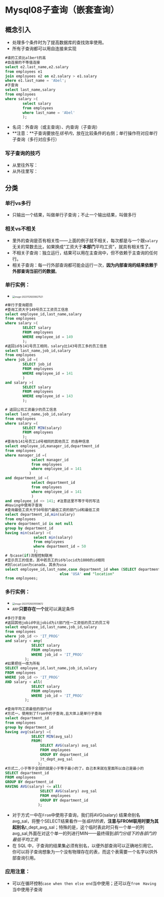 # Mysql08子查询（嵌套查询）

## 概念引入

- 处理多个条件时为了提高数据库的查找效率使用。
- 所有子查询都可以用自连接来实现

```sql
#谁的工资比albert的高
#自连接的不等值连接
select e2.last_name,e2.salary
from employees e1
join employees e2 on e2.salary > e1.salary
where e1.last_name = 'Abel';
#子查询
select last_name,salary
from employees
where salary >(
		select salary
		from employees
		where last_name = 'Abel'
		);
```

- 名词：外查询（或主查询）、内查询（子查询）
- **注意：**子查询要放在*括号内*，放在比较条件的右侧；单行操作符对应单行子查询（多行对应多行）

### 写子查询的技巧

- 从里往外写：
- 从外往里写：

## 分类

### 单行vs多行

- 只输出一个结果，叫做单行子查询；不止一个输出结果，叫做多行

### 相关vs不相关

- 里外的查询是否有相关性——上面的例子就不相关，每次都是与一个跟`salary`无关的常数去比，如果换成“工资大于**本部门**平均工资”，就具有相关性了。
- 不相关子查询：独立运行，结果可以用在主查询中，但不依赖于主查询的任何行。
- 相关子查询：每一行外部查询都可能会运行一次，**因为内部查询的结果依赖于外部查询当前行的数据**。

### 单行实例：

- <img src="E:\GitT\Pic\image-20231129200827521.png" alt="image-20231129200827521" style="zoom:50%;" />

```sql
#单行子查询题目
#查询工资大于149号员工工资员工信息
select employee_id,last_name,salary
from employees
where salary >(
		SELECT salary
		FROM employees
		WHERE employee_id = 149
		);
#返回id与141号员工相同，salary比143号员工多的员工信息
select last_name,job_id,salary
from employees
where job_id =(
		SELECT job_id
		FROM employees
		WHERE employee_id = 141
		)
and salary >(
		SELECT salary
		FROM employees
		WHERE employee_id = 143
		);

# 返回公司工资最少的员工信息
select last_name,job_id,salary
from employees
where salary =(
		SELECT MIN(salary)
		FROM employees
		);
#查询与141号员工id号相同的其他员工 的各种信息
select employee_id,manager_id,department_id
from employees
where manager_id =(
		    select manager_id
		    from employees
		    where employee_id = 141
		   )
and department_id =(
		    select department_id
		    from employees
		    where employee_id = 141
		    )
and employee_id <> 141; #注意这里不等于号的写法		
#Having中使用子查询
#查询最低工资大于50号部门最低工资的部门id和最低工资
select department_id,min(salary)
from employees
where department_id is not null
group by department_id
having min(salary) >(
		     select min(salary)
		     from employees
		     where department_id = 50
		     );
# 与case(if)流程控制联用
#显示员工的信息，其中若员工的id与locid为1800的id相同
#则location为canada，其余为usa
select employee_id,last_name,case department_id when (SELECT department_id FROM departments WHERE location_id = 1800) then 'Canada'
						 else 'USA' end "location" 
from employees;

```

### 多行实例：

- <img src="E:\GitT\Pic\image-20231129205558672.png" alt="image-20231129205558672" style="zoom:50%;" />
- `ANY`**只要存在一个**就可以满足条件

```sql
#多行子查询
#返回其他jobid中比jobid为it部门任一工资低的员工的员工号
select employee_id,last_name,job_id,salary
from employees
where job_id <> 'IT_PROG'
and salary < any(
			SELECT salary
			FROM employees
			WHERE job_id = 'IT_PROG' 
		 );
#如果把任一改为所有
SELECT employee_id,last_name,job_id,salary
FROM employees
WHERE job_id <> 'IT_PROG'
AND salary < all(
			SELECT salary
			FROM employees
			WHERE job_id = 'IT_PROG' 
		 );		

#查询平均工资最低的部门id
#方式一，使用到了from中的子查询,且大体上是单行子查询
select department_id
from employees
group by department_id
having avg(salary) =(
			SELECT MIN(avg_sal)
			FROM(
				SELECT AVG(salary) avg_sal
				FROM employees
				GROUP BY department_id
				)t_dept_avg_sal
		       );
#方式二,小于等于全部的就是小于等于最小的了。自己本来就在里面所以自己是最小的
SELECT department_id
FROM employees
GROUP BY department_id
HAVING AVG(salary) <= all(
				SELECT AVG(salary) avg_sal
				FROM employees
				GROUP BY department_id
		       );

```

- 对于方式一中在`From`中使用子查询，我们将AVG(salary) 结果命别名 avg_sal，将整个SELECT结果看作一张*临时的表*，**注意与FROM联用时要为其起别名**t_dept_avg_sal；特殊的是，这个临时表此时只有一个单一的列  avg_sal,外面在对这个单一的列进行MIN——最终得到*部门分组下的各部门的最低平均工资*
- 在 SQL 中，子查询的结果集必须有别名，以便外部查询可以正确地引用它。你可以将子查询想象为一个没有物理存在的表，而这个表需要一个名字以供外部查询引用。

### 应用注意：

- 可以在循环控制`case when then else end`当中使用；还可以在`from`  ` Having`当中使用子查询